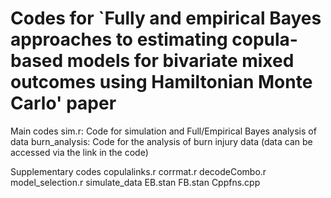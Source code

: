 # Codes for `Fully and empirical Bayes approaches to estimating copula-based models for bivariate mixed outcomes using Hamiltonian Monte Carlo' paper

Main codes
sim.r: Code for simulation and Full/Empirical Bayes analysis of data
burn_analysis: Code for the analysis of burn injury data (data can be accessed via the link in the code)

Supplementary codes
copulalinks.r
corrmat.r
decodeCombo.r
model_selection.r
simulate_data
EB.stan
FB.stan
Cppfns.cpp
